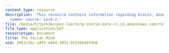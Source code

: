 ```yaml
---
content_type: resource
description: 'This resource contains information regarding brains, minds and machines
  summer course: Lec6-2.'
file: /media/https%3A/open-learning-course-data-rc.s3.amazonaws.com/res-9-003-brains-minds-and-machines-summer-course-summer-2015/2961c3bca4f6e4443931b5336b4bfde6_MITRES_9_003SUM15_lec6-2.pdf
file_type: application/pdf
resourcetype: Document
title: The Social Mind
uid: 2961c3bc-a4f6-e444-3931-b5336b4bfde6
---
```

